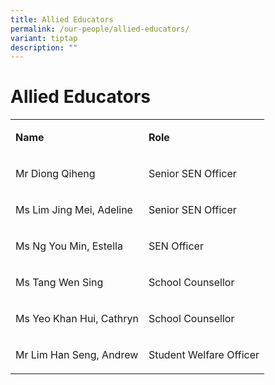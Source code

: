 ```yaml
---
title: Allied Educators
permalink: /our-people/allied-educators/
variant: tiptap
description: ""
---
```

<h1>Allied Educators</h1>
<table style="minWidth: 50px">
<colgroup>
<col>
<col>
</colgroup>
<tbody>
<tr>
<td rowspan="1" colspan="1">
<p><strong>Name</strong>
</p>
</td>
<td rowspan="1" colspan="1">
<p><strong>Role</strong>
</p>
</td>
</tr>
<tr>
<td rowspan="1" colspan="1">
<p>Mr Diong Qiheng</p>
</td>
<td rowspan="1" colspan="1">
<p>Senior SEN Officer</p>
</td>
</tr>
<tr>
<td rowspan="1" colspan="1">
<p>Ms Lim Jing Mei, Adeline</p>
</td>
<td rowspan="1" colspan="1">
<p>Senior SEN Officer</p>
</td>
</tr>
<tr>
<td rowspan="1" colspan="1">
<p>Ms Ng You Min, Estella</p>
</td>
<td rowspan="1" colspan="1">
<p>SEN Officer</p>
</td>
</tr>
<tr>
<td rowspan="1" colspan="1">
<p>Ms Tang Wen Sing</p>
</td>
<td rowspan="1" colspan="1">
<p>School Counsellor</p>
</td>
</tr>
<tr>
<td rowspan="1" colspan="1">
<p>Ms Yeo Khan Hui, Cathryn</p>
</td>
<td rowspan="1" colspan="1">
<p>School Counsellor</p>
</td>
</tr>
<tr>
<td rowspan="1" colspan="1">
<p>Mr Lim Han Seng, Andrew</p>
</td>
<td rowspan="1" colspan="1">
<p>Student Welfare Officer</p>
</td>
</tr>
</tbody>
</table>
<p></p>